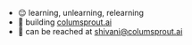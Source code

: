 - 😌 learning, unlearning, relearning
- 🌱 building [columsprout.ai](https://www.columsprout.ai/)
- 📩 can be reached at shivani@columsprout.ai

<!---
ssh001-bit/ssh001-bit is a ✨ special ✨ repository because its `README.md` (this file) appears on your GitHub profile.
You can click the Preview link to take a look at your changes.
--->
